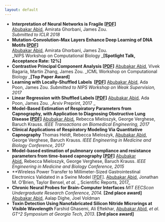 ```yaml
---
layout: default
---
```


  * **Interpretation of Neural Networks is Fragile [[PDF](https://openreview.net/pdf?id=H1xJjlbAZ)]** <br>
  <span style="text-decoration: underline;">Abubakar Abid</span>, Amirata Ghorbani, James Zou. <br>
  _Submitted to ICLR 2018_
  * **Mutation-Convolution-Max Layers Enhance Deep Learning of DNA Motifs [[PDF](http://a12d.com/wp-content/uploads/2016/01/Mutation_Convolution_NIPS_Workshop-15.pdf)]** <br>
  <span style="text-decoration: underline;">Abubakar Abid</span>, Amirata Ghorbani, James Zou. <br>
  _NIPS Workshop on Computational Biology _**[Spotlight Talk, Acceptance Rate: 12%]** <br>
  * **Contrastive Principal Component Analysis [[PDF](https://arxiv.org/pdf/1709.06716.pdf)]** <span style="text-decoration: underline;">Abubakar Abid</span>, Vivek Bagaria, Martin Zhang, James Zou. _ICML Workshop on Computational Biology _**[Top Paper Award]**
  * **Learning with Locally-Shuffled Labels  [[PDF](http://a12d.com/wp-content/uploads/2016/01/shuffled_regression_nips_weak_workshop-6.pdf)]** <span style="text-decoration: underline;">Abubakar Abid</span>, Ada Poon, James Zou. _Submitted to NIPS Workshop on Weak Supervision, 2017_
  * **Linear Regression with Shuffled Labels [[PDF](https://arxiv.org/pdf/1705.01342.pdf)]** <span style="text-decoration: underline;">Abubakar Abid</span>, Ada Poon, James Zou. _Arxiv Preprint, 2017 _
  * **Model-Based Estimation of Respiratory Parameters from Capnography, with Application to Diagnosing Obstructive Lung Disease [[PDF](http://a12d.com/wp-content/uploads/2016/01/07915749.pdf)]** <span style="text-decoration: underline;">Abubakar Abid</span><b>,</b> Rebecca Mieloszyk, George Verghese, Baruch Krauss. _IEEE Transactions on Biomedical Engineering, 2017_
  * **Clinical Applications of Respiratory Modeling Via Quantitative Capnography** Thomas Heldt, Rebecca Mieloszyk, <span style="text-decoration: underline;">Abubakar Abid</span>, George Verghese, Baruch Krauss. _IEEE Engineering in Medicine and Biology Conference, 2017_
  * **Model-based estimation of pulmonary compliance and resistance parameters from time-based capnography [[PDF](http://a12d.com/wp-content/uploads/2016/01/07318701.pdf)]** <span style="text-decoration: underline;">Abubakar Abid</span><b>,</b> Rebecca Mieloszyk, George Verghese, Baruch Krauss. _IEEE Engineering in Medicine and Biology Conference, 2015_
  * **Wireless Power Transfer to Millimeter-Sized Gastrointestinal Electronics Validated in a Swine Model [[PDF](http://a12d.com/wp-content/uploads/2016/01/srep46745.pdf)]. <span style="text-decoration: underline;">Abubakar Abid</span>, Jonathan M. O’Brien, Taylor Bensel, _et al._ _ Scientific Reports, 2017_
  * **Chronic Neural Probes for Brain-Computer Interfaces** _MIT EECScon Undergraduate Research Conference, 2014._ **[2nd place award]** <span style="text-decoration: underline;">Abubakar Abid</span>, Aalap Dighe, Joel Voldman
  * **Toxin Detection Using Nanofabricated Silicon Nitride Microrings at Visible Wavelength** Farshid Ghasemi, Ali Eftekhar, <span style="text-decoration: underline;">Abubakar Abid</span>, _et al_. _GT^2 Symposium at Georgia Tech, 2013_. **[3rd place award]**
